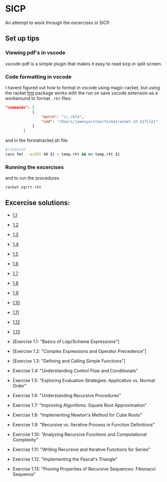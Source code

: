 # SICP
An attempt to work through the excercises in SICP.

## Set up tips

### __Viewing pdf's in vscode__
vscode-pdf is a simple plugin that makes it easy to read sicp in split screen.

### __Code formatting in vscode__
I havent figured out how to format in vscode using magic-racket, but using the racket [fmt](https://pkgs.racket-lang.org/package/fmt) package works with the run on save vscode extension as a workaround to format `.rkt` files:

```json
"commands": [
            {
                "match": "\\.rkt$",
                "cmd": "/Users/jamesyorston/formatracket.sh ${file}"
            }
        ]
```
and in the formatracket.sh file:

```bash
#!/bin/sh
raco fmt --width 40 $1 > temp.rkt && mv temp.rkt $1
```

### __Running the excercises__
and to run the procedures
```bash
racket sqrrt.rkt
```

## Excercise solutions:
- [1.1](Chapter1/excercises/ex1-1.md)
- [1.2](Chapter1/excercises/ex1-2.md)
- [1.3](Chapter1/excercises/ex1-3.md)
- [1.4](Chapter1/excercises/ex1-4.md)
- [1.5](Chapter1/excercises/ex1-5.md)
- [1.6](Chapter1/excercises/ex1-6.md)
- [1.7](Chapter1/excercises/ex1-7.md)
- [1.8](Chapter1/excercises/ex1-8.md)
- [1.9](Chapter1/excercises/ex1-9.md)
- [1.10](Chapter1/excercises/ex1-10.md)
- [1.11](Chapter1/excercises/ex1-11.md)
- [1.12](Chapter1/excercises/ex1-12.md)
- [1.13](Chapter1/excercises/ex1-13.md)

- [Exercise 1.1: "Basics of Lisp/Scheme Expressions"]
- [Exercise 1.2: "Complex Expressions and Operator Precedence"]
- [Exercise 1.3: "Defining and Calling Simple Functions"]
- Exercise 1.4: "Understanding Control Flow and Conditionals"
- Exercise 1.5: "Exploring Evaluation Strategies: Applicative vs. Normal Order"
- Exercise 1.6: "Understanding Recursive Procedures"
- Exercise 1.7: "Improving Algorithms: Square Root Approximation"
- Exercise 1.8: "Implementing Newton's Method for Cube Roots"
- Exercise 1.9: "Recursive vs. Iterative Process in Function Definitions"
- Exercise 1.10: "Analyzing Recursive Functions and Computational Complexity"
- Exercise 1.11: "Writing Recursive and Iterative Functions for Series"
- Exercise 1.12: "Implementing the Pascal's Triangle"
- Exercise 1.13: "Proving Properties of Recursive Sequences: Fibonacci Sequence"